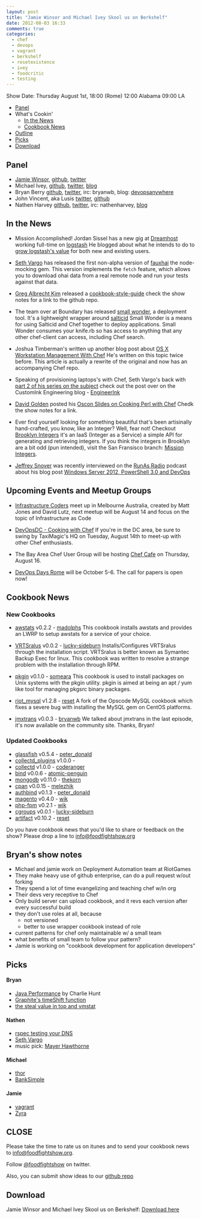 ```yaml
---
layout: post
title: "Jamie Winsor and Michael Ivey Skool us on Berkshelf"
date: 2012-08-03 16:33
comments: true
categories: 
  - chef
  - devops
  - vagrant
  - berkshelf
  - resetexistence
  - ivey
  - foodcritic
  - testing
---
```


Show Date:  Thursday August 1st, 18:00 (Rome) 12:00 Alabama 09:00 LA

* [Panel](http://foodfightshow.org/2012/08/jamie-winsor-and-michael-ivey-skool-us-on-berkshelf.html#panel)
* What's Cookin'
  * [In the News](http://foodfightshow.org/2012/08/jamie-winsor-and-michael-ivey-skool-us-on-berkshelf.html#news)
  * [Cookbook News](http://foodfightshow.org/2012/08/jamie-winsor-and-michael-ivey-skool-us-on-berkshelf.html#cookbooks)
* [Outline](http://foodfightshow.org/2012/08/jamie-winsor-and-michael-ivey-skool-us-on-berkshelf.html#outline)
* [Picks](http://foodfightshow.org/2012/08/jamie-winsor-and-michael-ivey-skool-us-on-berkshelf.html#picks)
* [Download](http://traffic.libsyn.com/foodfight/ffs24_3.mp3)
 

Panel<a name="panel"></a>
-----

* [Jamie Winsor](http://vialstudios.com/), [github](https://github.com/reset), [twitter](https://twitter.com/resetexistence)
* Michael Ivey, [github](https://github.com/ivey), [twitter](https://twitter.com/ivey), [blog](http://gweezlebur.com/)
* Bryan Berry [github](http://github.com/bryanwb), [twitter](http://twitter.com/bryanwb), irc: bryanwb, blog: [devopsanywhere](http://devopsanywhere.blogspot.com)
* John Vincent, aka Lusis [twitter](https://twitter.com/#!/lusis), [github](https://github.com/lusis)
* Nathen Harvey [github](http://github.com/nathenharvey), [twitter](http://twitter.com/nathenharvey), irc: nathenharvey, [blog](http://nathenharvey.com)

In the News<a name="news"></a>
-----------

 * Mission Accomplished! Jordan Sissel has a new gig at
  [Dreamhost](http://dreamhost.com) working full-time on
  [logstash](http://logsta.sh) He blogged about what he intends to do
  to
  [grow logstash's value](http://www.semicomplete.com/blog/growing-logstash-value.html)
  for both new and existing users.

* [Seth Vargo](http://twitter.com/sethvargo) has released the first 
  non-alpha version of [fauxhai](https://github.com/customink/fauxhai) 
  the node-mocking gem. This version implements the `fetch` feature, 
  which allows you to download ohai data from a real remote node and 
  run your tests against that data.

* [Greg Albrecht Kim](http://twitter.com/ampledata) released a 
  [cookbook-style-guide](https://github.com/ampledata/cookbook-style-guide)
  check the show notes for a link to the github repo.

* The team over at Boundary has released [small wonder](https://github.com/boundary/small_wonder),
  a deployment tool.  It's a lightweight wrapper around [salticid](https://github.com/aphyr/salticid)
  Small Wonder is a means for using Salticid and Chef together to 
  deploy applications.  Small Wonder consumes your knife.rb so has
  access to anything that any other chef-client can access, including
  Chef search.

* Joshua Timberman's written up another blog post about 
  [OS X Workstation Management With Chef](http://jtimberman.housepub.org/blog/2012/07/29/os-x-workstation-management-with-chef/)
  He's written on this topic twice before.  This article is actually
  a rewrite of the original and now has an accompanying Chef repo.

* Speaking of provisioning laptops's with Chef, Seth Vargo's back with
  [part 2 of his series on the subject](http://technology.customink.com/blog/2012/07/30/provision-your-laptop-with-chef-part-2/)
  check out the post over on the CustomInk Engineering blog - 
  [EngineerInk](http://technology.customink.com/)

* [David Golden](http://twitter.com/xdg) posted his [Oscon Slides on 
  Cooking Perl with Chef](https://twitter.com/xdg/status/226351498756489216)
  Chedk the show notes for a link.

* Ever find yourself looking for something beautiful that's been 
  artisinally hand-crafted, you know, like an Integer?  Well, fear
  not!  Checkout [Brooklyn Integers](http://brooklynintegers.com/)
  it's an IaaS (Integer as a Service) a simple API for generating
  and retrieving integers.  If you think the integers in Brooklyn are
  a bit odd (pun intended), visit the San Fransisco branch: 
  [Mission Integers](http://www.missionintegers.com/).

* [Jeffrey Snover](https://twitter.com/jsnover) was recently 
  interviewed on the [RunAs Radio](http://www.runasradio.com/) podcast
  about his blog post [Windows Server 2012, PowerShell 3.0 and DevOps](http://blogs.technet.com/b/windowsserver/archive/2012/05/29/windows-server-2012-powershell-3-0-and-devops-part-1.aspx)

## Upcoming Events and Meetup Groups

* [Infrastructure Coders](http://www.meetup.com/infrastructure-coders)
  meet up in Melbourne Australia, created by Matt Jones and David
  Lutz, next meetup will be August 14 and focus on the topic of
  Infrastructure as Code

* [DevOpsDC - Cooking with Chef](http://www.meetup.com/DevOpsDC/events/67381852/)
  If you're in the DC area, be sure to swing by TaxiMagic's HQ on 
  Tuesday, August 14th to meet-up with other Chef enthusiasts.
  
* The Bay Area Chef User Group will be hosting [Chef Cafe](http://www.meetup.com/The-Bay-Area-Chef-User-Group/events/72001532/)
  on Thursday, August 16.  
* [DevOps Days Rome](http://devopsdays.org/events/2012-italy/) will 
   be October 5-6.  The call for papers is open now!


Cookbook News<a name="cookbooks"></a>
-------------
### New Cookbooks
* [awstats](http://community.opscode.com/cookbooks/awstats) v0.2.2 - [madolphs](http://community.opscode.com/users/madolphs)
This cookbook installs awstats and provides an LWRP to setup awstats for a service of your choice.

* [VRTSralus](http://community.opscode.com/cookbooks/VRTSralus) v0.0.2 - [lucky-sideburn](http://community.opscode.com/users/lucky-sideburn)
Installs/Configures VRTSralus through the installation script.  VRTSralus is better known as Symantec Backup Exec for linux.  This cookbook was written to resolve a strange problem with the installation through RPM.

* [pkgin](http://community.opscode.com/cookbooks/pkgin) v0.1.0 - [someara](http://community.opscode.com/users/someara)
This cookbook is used to install packages on Unix systems with the pkgin utility.  pkgin is aimed at being an apt / yum like tool for managing pkgsrc binary packages.

* [riot_mysql](http://community.opscode.com/cookbooks/riot_mysql) v1.2.8 - [reset](http://community.opscode.com/users/reset)
A fork of the Opscode MySQL cookbook which fixes a severe bug with installing the MySQL gem on CentOS platforms.

* [jmxtrans](http://community.opscode.com/cookbooks/jmxtrans) v0.0.3 - [bryanwb](http://community.opscode.com/users/bryanwb)
We talked about jmxtrans in the last episode, it's now available on the community site.  Thanks, Bryan!

### Updated Cookbooks

* [glassfish](http://community.opscode.com/cookbooks/glassfish) v0.5.4 - [peter_donald](http://community.opscode.com/users/peter_donald)
* [collectd_plugins](http://community.opscode.com/cookbooks/collectd_plugins) v1.0.0 - 
* [collectd](http://community.opscode.com/cookbooks/collectd) v1.0.0 - [coderanger](http://community.opscode.com/users/coderanger)
* [bind](http://community.opscode.com/cookbooks/bind) v0.0.6 - [atomic-penguin](http://community.opscode.com/users/atomic-penguin)
* [mongodb](http://community.opscode.com/cookbooks/mongodb) v0.11.0 - [thekorn](http://community.opscode.com/users/thekorn)
* [cpan](http://community.opscode.com/cookbooks/cpan) v0.0.15 - [melezhik](http://community.opscode.com/users/melezhik)
* [authbind](http://community.opscode.com/cookbooks/authbind) v0.1.3 - [peter_donald](http://community.opscode.com/users/peter_donald)
* [magento](http://community.opscode.com/cookbooks/magento) v0.4.0 - [wik](http://community.opscode.com/users/wik)
* [php-fpm](http://community.opscode.com/cookbooks/php-fpm) v0.2.1 - [wik](http://community.opscode.com/users/wik)
* [cgroups](http://community.opscode.com/cookbooks/cgroups) v0.0.1 - [lucky-sideburn](http://community.opscode.com/users/lucky-sideburn)
* [artifact](http://community.opscode.com/cookbooks/artifact) v0.10.2 - [reset](http://community.opscode.com/users/reset)

Do you have cookbook news that you'd like to share or feedback on the show?  Please drop a line to [info@foodfightshow.org](mailto:info@foodfightshow.org)


Bryan's show notes<a name="outline"></a>
-----------------

* Michael and jamie work on Deployment Automation team at RiotGames
* They make heavy use of github enterprise, can do a pull request w/out forking
* They spend a lot of time evangelizing and teaching chef w/in org
* Their devs very receptive to Chef
* Only build server can upload cookbook, and it revs each version after every successful build
* they don't use roles at all, because
  - not versioned
  - better to use wrapper cookbook instead of role
* current patterns for chef only maintainable w/ a small team
* what benefits of small team to follow your pattern?
* Jamie is working on "cookbook development for application developers"



Picks<a name="picks"></a>
-----

#### Bryan  

* [Java Performance](http://www.amazon.com/Java-Performance-Charlie-Hunt/dp/0137142528/ref=sr_1_1?ie=UTF8&qid=1343931212&sr=8-1&keywords=java+performance) by Charlie Hunt
* [Graphite's timeShift function](http://graphite.readthedocs.org/en/1.0/functions.html)
* [the steal value in top and vmstat](http://3spoken.wordpress.com/2006/12/10/cpu-steal-time-the-new-statistic/)

#### Nathen  

* [rspec testing your DNS](http://technology.customink.com/blog/2012/07/31/easily-test-your-dns/)
* [Seth Vargo](http://github.com/sethvargo)
* music pick: [Mayer Hawthorne](http://mayerhawthorne.com/#!all)

#### Michael

* [thor](http://whatisthor.com)
* [BankSimple](http://simple.com)

#### Jamie

* [vagrant](http://vagrantup.com)
* [Zyra](http://leagueoflegends.wikia.com/wiki/Zyra_Rise_of_the_Thorns)

CLOSE
-----

Please take the time to rate us on itunes and to send your cookbook
news to [info@foodfightshow.org](mailto:info@foodfightshow.org).

Follow [@foodfightshow](http://twitter.com/foodfightshow) on twitter.

Also, you can submit show ideas to our [github repo](https://github.com/foodfight/showz)



Download
--------

Jamie Winsor and Michael Ivey Skool us on Berkshelf:  [Download here](http://traffic.libsyn.com/foodfight/ffs24_3.mp3)
